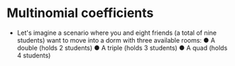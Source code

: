 # Multinomial coefficients

- Let's imagine a scenario where you and eight friends (a total of nine students) want to move into a dorm with three available rooms:
● A double (holds 2 students)
● A triple (holds 3 students)
● A quad (holds 4 students)
